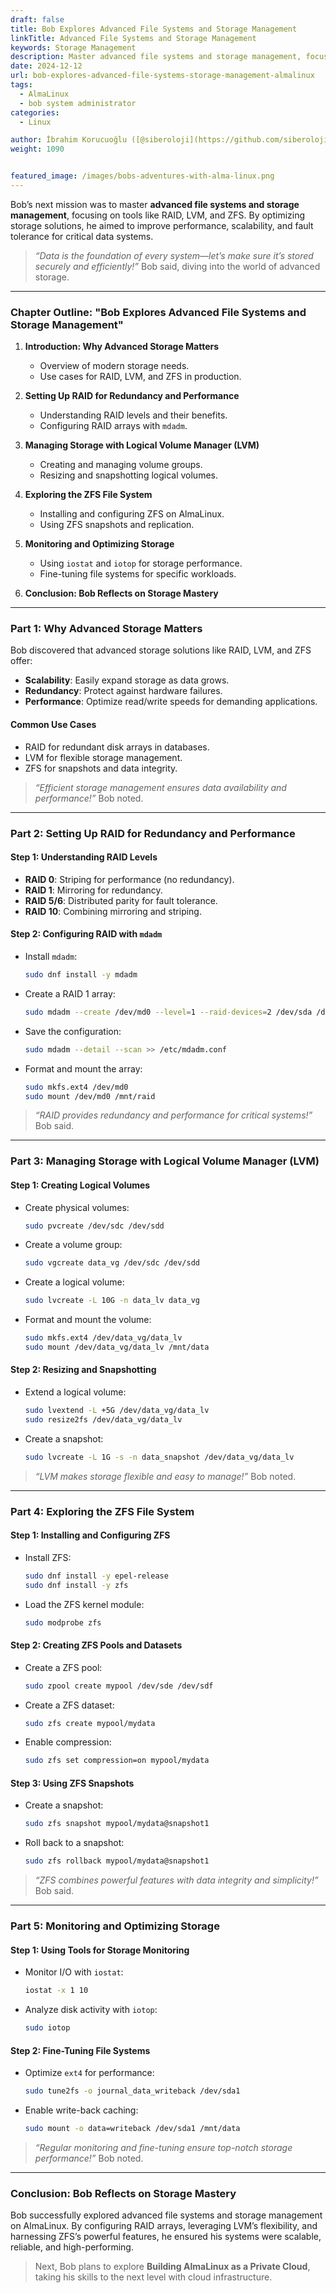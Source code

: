 ```yaml
---
draft: false
title: Bob Explores Advanced File Systems and Storage Management
linkTitle: Advanced File Systems and Storage Management
keywords: Storage Management
description: Master advanced file systems and storage management, focusing on tools like RAID, LVM, and ZFS.
date: 2024-12-12
url: bob-explores-advanced-file-systems-storage-management-almalinux
tags:
  - AlmaLinux
  - bob system administrator
categories:
  - Linux

author: İbrahim Korucuoğlu ([@siberoloji](https://github.com/siberoloji))
weight: 1090


featured_image: /images/bobs-adventures-with-alma-linux.png
---
```

Bob’s next mission was to master **advanced file systems and storage management**, focusing on tools like RAID, LVM, and ZFS. By optimizing storage solutions, he aimed to improve performance, scalability, and fault tolerance for critical data systems.

> *“Data is the foundation of every system—let’s make sure it’s stored securely and efficiently!”* Bob said, diving into the world of advanced storage.

---

### **Chapter Outline: "Bob Explores Advanced File Systems and Storage Management"**

1. **Introduction: Why Advanced Storage Matters**
   - Overview of modern storage needs.
   - Use cases for RAID, LVM, and ZFS in production.

2. **Setting Up RAID for Redundancy and Performance**
   - Understanding RAID levels and their benefits.
   - Configuring RAID arrays with `mdadm`.

3. **Managing Storage with Logical Volume Manager (LVM)**
   - Creating and managing volume groups.
   - Resizing and snapshotting logical volumes.

4. **Exploring the ZFS File System**
   - Installing and configuring ZFS on AlmaLinux.
   - Using ZFS snapshots and replication.

5. **Monitoring and Optimizing Storage**
   - Using `iostat` and `iotop` for storage performance.
   - Fine-tuning file systems for specific workloads.

6. **Conclusion: Bob Reflects on Storage Mastery**

---

### **Part 1: Why Advanced Storage Matters**

Bob discovered that advanced storage solutions like RAID, LVM, and ZFS offer:

- **Scalability**: Easily expand storage as data grows.
- **Redundancy**: Protect against hardware failures.
- **Performance**: Optimize read/write speeds for demanding applications.

#### **Common Use Cases**

- RAID for redundant disk arrays in databases.
- LVM for flexible storage management.
- ZFS for snapshots and data integrity.

> *“Efficient storage management ensures data availability and performance!”* Bob noted.

---

### **Part 2: Setting Up RAID for Redundancy and Performance**

#### **Step 1: Understanding RAID Levels**

- **RAID 0**: Striping for performance (no redundancy).
- **RAID 1**: Mirroring for redundancy.
- **RAID 5/6**: Distributed parity for fault tolerance.
- **RAID 10**: Combining mirroring and striping.

#### **Step 2: Configuring RAID with `mdadm`**

- Install `mdadm`:

  ```bash
  sudo dnf install -y mdadm
  ```

- Create a RAID 1 array:

  ```bash
  sudo mdadm --create /dev/md0 --level=1 --raid-devices=2 /dev/sda /dev/sdb
  ```

- Save the configuration:

  ```bash
  sudo mdadm --detail --scan >> /etc/mdadm.conf
  ```

- Format and mount the array:

  ```bash
  sudo mkfs.ext4 /dev/md0
  sudo mount /dev/md0 /mnt/raid
  ```

> *“RAID provides redundancy and performance for critical systems!”* Bob said.

---

### **Part 3: Managing Storage with Logical Volume Manager (LVM)**

#### **Step 1: Creating Logical Volumes**

- Create physical volumes:

  ```bash
  sudo pvcreate /dev/sdc /dev/sdd
  ```

- Create a volume group:

  ```bash
  sudo vgcreate data_vg /dev/sdc /dev/sdd
  ```

- Create a logical volume:

  ```bash
  sudo lvcreate -L 10G -n data_lv data_vg
  ```

- Format and mount the volume:

  ```bash
  sudo mkfs.ext4 /dev/data_vg/data_lv
  sudo mount /dev/data_vg/data_lv /mnt/data
  ```

#### **Step 2: Resizing and Snapshotting**

- Extend a logical volume:

  ```bash
  sudo lvextend -L +5G /dev/data_vg/data_lv
  sudo resize2fs /dev/data_vg/data_lv
  ```

- Create a snapshot:

  ```bash
  sudo lvcreate -L 1G -s -n data_snapshot /dev/data_vg/data_lv
  ```

> *“LVM makes storage flexible and easy to manage!”* Bob noted.

---

### **Part 4: Exploring the ZFS File System**

#### **Step 1: Installing and Configuring ZFS**

- Install ZFS:

  ```bash
  sudo dnf install -y epel-release
  sudo dnf install -y zfs
  ```

- Load the ZFS kernel module:

  ```bash
  sudo modprobe zfs
  ```

#### **Step 2: Creating ZFS Pools and Datasets**

- Create a ZFS pool:

  ```bash
  sudo zpool create mypool /dev/sde /dev/sdf
  ```

- Create a ZFS dataset:

  ```bash
  sudo zfs create mypool/mydata
  ```

- Enable compression:

  ```bash
  sudo zfs set compression=on mypool/mydata
  ```

#### **Step 3: Using ZFS Snapshots**

- Create a snapshot:

  ```bash
  sudo zfs snapshot mypool/mydata@snapshot1
  ```

- Roll back to a snapshot:

  ```bash
  sudo zfs rollback mypool/mydata@snapshot1
  ```

> *“ZFS combines powerful features with data integrity and simplicity!”* Bob said.

---

### **Part 5: Monitoring and Optimizing Storage**

#### **Step 1: Using Tools for Storage Monitoring**

- Monitor I/O with `iostat`:

  ```bash
  iostat -x 1 10
  ```

- Analyze disk activity with `iotop`:

  ```bash
  sudo iotop
  ```

#### **Step 2: Fine-Tuning File Systems**

- Optimize `ext4` for performance:

  ```bash
  sudo tune2fs -o journal_data_writeback /dev/sda1
  ```

- Enable write-back caching:

  ```bash
  sudo mount -o data=writeback /dev/sda1 /mnt/data
  ```

> *“Regular monitoring and fine-tuning ensure top-notch storage performance!”* Bob noted.

---

### **Conclusion: Bob Reflects on Storage Mastery**

Bob successfully explored advanced file systems and storage management on AlmaLinux. By configuring RAID arrays, leveraging LVM’s flexibility, and harnessing ZFS’s powerful features, he ensured his systems were scalable, reliable, and high-performing.

> Next, Bob plans to explore **Building AlmaLinux as a Private Cloud**, taking his skills to the next level with cloud infrastructure.
